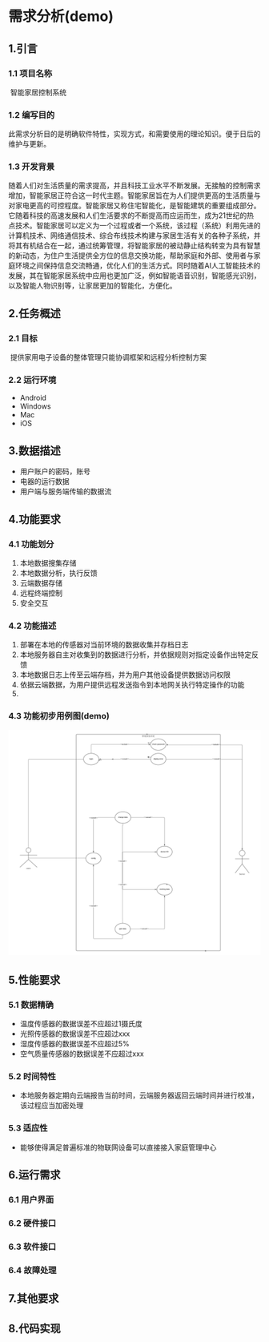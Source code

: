 # 需求分析(demo)

## 1.引言

### 1.1 项目名称

​	智能家居控制系统

### 1.2 编写目的

​	此需求分析目的是明确软件特性，实现方式，和需要使用的理论知识。便于日后的维护与更新。

### 1.3 开发背景

​	随着人们对生活质量的需求提高，并且科技工业水平不断发展。无接触的控制需求增加，智能家居正符合这一时代主题。智能家居旨在为人们提供更高的生活质量与对家电更高的可控程度。智能家居又称住宅智能化，是智能建筑的重要组成部分。它随着科技的高速发展和人们生活要求的不断提高而应运而生，成为21世纪的热点技术。智能家居可以定义为一个过程或者一个系统，该过程（系统）利用先进的计算机技术、网络通信技术、综合布线技术构建与家居生活有关的各种子系统，并将其有机结合在一起，通过统筹管理，将智能家居的被动静止结构转变为具有智慧的新动态，为住户生活提供全方位的信息交换功能，帮助家庭和外部、使用者与家庭环境之间保持信息交流畅通，优化人们的生活方式。同时随着AI人工智能技术的发展，其在智能家居系统中应用也更加广泛，例如智能语音识别，智能感光识别，以及智能人物识别等，让家居更加的智能化，方便化。

## 2.任务概述

### 2.1 目标

​	提供家用电子设备的整体管理只能协调框架和远程分析控制方案

### 2.2 运行环境

- Android
- Windows
- Mac
- iOS

## 3.数据描述
- 用户账户的密码，账号
- 电器的运行数据
- 用户端与服务端传输的数据流
## 4.功能要求

### 4.1 功能划分

1. 本地数据搜集存储
2. 本地数据分析，执行反馈
3. 云端数据存储
4. 远程终端控制
5. 安全交互

### 4.2 功能描述

1. 部署在本地的传感器对当前环境的数据收集并存档日志
2. 本地服务器自主对收集到的数据进行分析，并依据规则对指定设备作出特定反馈
3. 本地数据日志上传至云端存档，并为用户其他设备提供数据访问权限
4. 依据云端数据，为用户提供远程发送指令到本地网关执行特定操作的功能
5. 
### 4.3 功能初步用例图(demo)
![demo](https://github.com/heyuhengmatt/--IOt/blob/master/%E7%94%A8%E4%BE%8B%E5%9B%BE(demo).png) 

## 5.性能要求

### 5.1 数据精确

- 温度传感器的数据误差不应超过1摄氏度
- 光照传感器的数据误差不应超过xxx
- 湿度传感器的数据误差不应超过5%
- 空气质量传感器的数据误差不应超过xxx

### 5.2 时间特性

- 本地服务器定期向云端报告当前时间，云端服务器返回云端时间并进行校准，该过程应当加密处理

### 5.3 适应性

- 能够使得满足普遍标准的物联网设备可以直接接入家庭管理中心

## 6.运行需求

### 6.1 用户界面


### 6.2 硬件接口

### 6.3 软件接口

### 6.4 故障处理

## 7.其他要求

## 8.代码实现

